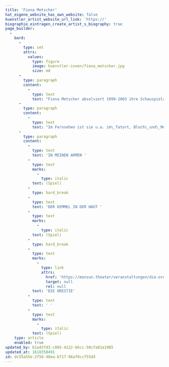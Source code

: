 ```yaml
---
title: 'Fiona Metscher'
hat_eigene_website_has_own_website: false
kuenstler_artist_website_url_link: 'https://'
biographie_eintragen_create_artist_s_biography: true
page_builder:
  -
    bard:
      -
        type: set
        attrs:
          values:
            type: figure
            image: kuenstler-innen/fiona_metscher.jpg
            size: md
      -
        type: paragraph
        content:
          -
            type: text
            text: "Fiona Metscher absolviert 1999-2003 ihre Schauspielausbildung an der\_Schule des Theaters der Keller\_in Köln. Danach folgen regelmäßige Engagements an freien Bühnen und Stadttheatern in Bonn, Dortmund, Hagen, Hannover, Mannheim, Münster, Koblenz und Köln. Gastspiele führen sie nach Berlin, Bochum, Hamburg, Gmunden, Mannheim, München und Zürich. Seit 2020 ist sie Gründungsmitglied des interdisziplinären Künstler:innenkollektivs\_POLAR PUBLIK e.V.\_(Gewinner:innen des „Reload“ - Stipendiums des Bundes 2020). Mit\_VERSCHWINDENDE ORTE ODER WAS UNS RETTEN KANN\_über die Umsiedlungen im Zuge des Braunkohletagebaus hat das Kollektiv bereits vor Vereinsgründung im Oktober 2019 seine erste Premiere in der Alten Feuerwache Köln. Mit dem Monologstück\_EINE NICHT UMERZIEHBARE FRAU\_über die ermordete russische Journalistin Anna Politkowskaja wird sie zu Festivals und Gastspielen in Theatern deutschlandweit eingeladen. Zuletzt am Nationaltheater Mannheim. Für ihre schauspielerische Arbeit, insbesondere als\_Cookie Close\_wird sie 2018 mit dem Kölner Darstellerpreis ausgezeichnet."
      -
        type: paragraph
        content:
          -
            type: text
            text: "Im Fernsehen ist sie u.a. im\_Tatort, Bloch\_und\_Merz gegen Merz\_zu sehen. Seit 2007 spricht sie Hörbücher und arbeitet seit 2009 regelmäßig für WDR/ ARD und DLF als Sprecherin. Seit 2010 arbeitet sie als Schauspieldozentin and der Schauspielschule\_DER KELLER\_in Köln."
      -
        type: paragraph
        content:
          -
            type: text
            text: 'IN MEINEN ARMEN '
          -
            type: text
            marks:
              -
                type: italic
            text: (Spiel)
          -
            type: hard_break
          -
            type: text
            text: 'DER HIMMEL IN DER HAUT '
          -
            type: text
            marks:
              -
                type: italic
            text: (Spiel)
          -
            type: hard_break
          -
            type: text
            marks:
              -
                type: link
                attrs:
                  href: 'https://monsun.theater/veranstaltungen/die-orestie'
                  target: null
                  rel: null
            text: 'DIE ORESTIE'
          -
            type: text
            text: ' '
          -
            type: text
            marks:
              -
                type: italic
            text: (Spiel)
    type: article
    enabled: true
updated_by: b1a43fd3-c865-4122-b6cc-50cfa81a1985
updated_at: 1618350491
id: dc55a55e-2f58-48ea-b717-96af8ccf55d4
---
```


